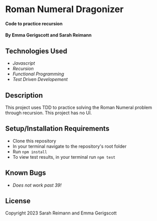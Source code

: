 # Roman Numeral Dragonizer

#### Code to practice recursion

#### By Emma Gerigscott and Sarah Reimann

## Technologies Used

* _Javascript_
* _Recursion_
* _Functional Programming_
* _Test Driven Developement_

## Description
This project uses TDD to practice solving the Roman Numeral problem through recursion. This project has no UI.

## Setup/Installation Requirements

* Clone this repository
* In your terminal navigate to the repository's root folder
* Run ```npm install```
* To view test results, in your terminal run ```npm test```

## Known Bugs

* _Does not work past 39!_

## License

Copyright 2023 Sarah Reimann and Emma Gerigscott
